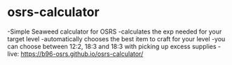 # osrs-calculator
-Simple Seaweed calculator for OSRS
-calculates the exp needed for your target level
-automatically chooses the best item to craft for your level
-you can choose between 12:2, 18:3 and 18:3 with picking up excess supplies
-live: https://b96-osrs.github.io/osrs-calculator/
